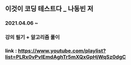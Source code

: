 ## 이것이 코딩 테스트다 _ 나동빈 저
### 2021.04.06 ~
### 강의 필기 + 알고리즘 풀이
### link : https://www.youtube.com/playlist?list=PLRx0vPvlEmdAghTr5mXQxGpHjWqSz0dgC
